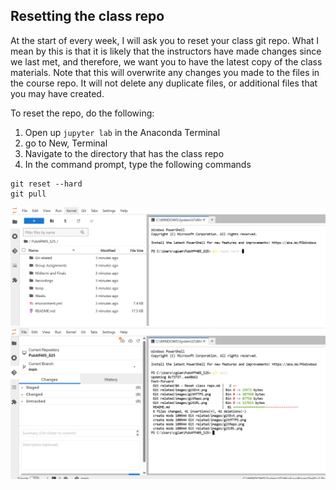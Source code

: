 ## Resetting the class repo

At the start of every week, I will ask you to reset your class git repo. What I mean by this is that it is likely that the instructors have made changes since we last met, and therefore, we want you to have the latest copy of the class materials. Note that this will overwrite any changes you made to the files in the course repo. It will not delete any duplicate files, or additional files that you may have created.

To reset the repo, do the following:

1. Open up `jupyter lab` in the Anaconda Terminal
1. go to New, Terminal
1. Navigate to the directory that has the class repo
1. In the command prompt, type the following commands

``` 
git reset --hard
git pull
```
<kbd><img src="images/gitRepo.png"></kbd>
<kbd><img src="images/gitRepo1.png"></kbd>

